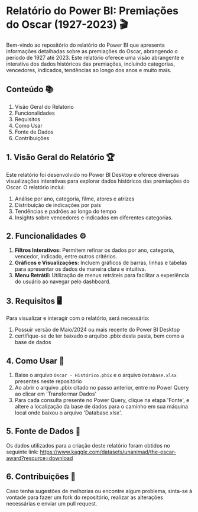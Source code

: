 # Relatório do Power BI: Premiações do Oscar (1927-2023) :clapper:

Bem-vindo ao repositório do relatório do Power BI que apresenta informações detalhadas sobre as premiações do Oscar, abrangendo o período de 1927 até 2023. Este relatório oferece uma visão abrangente e interativa dos dados históricos das premiações, incluindo categorias, vencedores, indicados, tendências ao longo dos anos e muito mais.

## Conteúdo :books:

1. Visão Geral do Relatório
2. Funcionalidades
3. Requisitos
4. Como Usar
5. Fonte de Dados
6. Contribuições

## 1. Visão Geral do Relatório :trophy:

Este relatório foi desenvolvido no Power BI Desktop e oferece diversas visualizações interativas para explorar dados históricos das premiações do Oscar. O relatório inclui:

1. Análise por ano, categoria, filme, atores e atrizes
2. Distribuição de indicações por país
3. Tendências e padrões ao longo do tempo
4. Insights sobre vencedores e indicados em diferentes categorias.

## 2. Funcionalidades :gear:

1. **Filtros Interativos:** Permitem refinar os dados por ano, categoria, vencedor, indicado, entre outros critérios.
2. **Gráficos e Visualizações:** Incluem gráficos de barras, linhas e tabelas para apresentar os dados de maneira clara e intuitiva.
3. **Menu Retrátil:** Utilização de menus retráteis para facilitar a experiência do usuário ao navegar pelo dashboard.

## 3. Requisitos :desktop_computer:

Para visualizar e interagir com o relatório, será necessário:

1. Possuir versão de Maio/2024 ou mais recente do Power BI Desktop
2. certifique-se de ter baixado o arquibo .pbix desta pasta, bem como a base de dados

## 4. Como Usar :file_folder:

1. Baixe o arquivo `Oscar - Histórico.pbix` e o arquivo `Database.xlsx` presentes neste repositório
2. Ao abrir o arquivo .pbix citado no passo anterior, entre no Power Query ao clicar em 'Transformar Dados'
3. Para cada consulta presente no Power Query, clique na etapa 'Fonte', e altere a localização da base de dados para o caminho em sua máquina local onde baixou o arquivo 'Database.xlsx'.

## 5. Fonte de Dados :link:

Os dados utilizados para a criação deste relatório foram obtidos no seguinte link: https://www.kaggle.com/datasets/unanimad/the-oscar-award?resource=download

## 6. Contribuições :handshake:

Caso tenha sugestões de melhorias ou encontre algum problema, sinta-se à vontade para fazer um fork do repositório, realizar as alterações necessárias e enviar um pull request.
